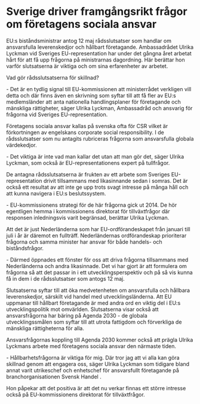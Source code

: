# Sverige driver framgångsrikt frågor om företagens sociala ansvar

EU:s biståndsministrar antog 12 maj rådsslutsatser som handlar om ansvarsfulla leverenskedjor och hållbart företagande. Ambassadrådet Ulrika Lyckman vid Sveriges EU\-representation har under det gångna året arbetat hårt för att få upp frågorna på ministrarnas dagordning. Här berättar hon varför slutsatserna är viktiga och om sina erfarenheter av arbetet.


Vad gör rådsslutsatserna för skillnad?

\- Det är en tydlig signal till EU\-kommissionen att ministerrådet verkligen vill detta och där finns även en skrivning som syftar till att få fler av EU:s medlemsländer att anta nationella handlingsplaner för företagande och mänskliga rättigheter, säger Ulrika Lyckman, Ambassadråd och ansvarig för frågorna vid Sveriges EU\-representation.

Företagens sociala ansvar kallas på svenska ofta för CSR vilket är förkortningen av engelskans corporate social responsibility. I de rådsslutsatser som nu antagits rubriceras frågorna som ansvarsfulla globala värdekedjor.

\- Det viktiga är inte vad man kallar det utan att man gör det, säger Ulrika Lyckman, som också är EU\-representationens expert på tullfrågor.

De antagna rådsslutsatserna är frukten av ett arbete som Sveriges EU\-representation drivit tillsammans med likasinnande sedan i somras. Det är också ett resultat av att inte ge upp trots svagt intresse på många håll och att kunna navigera i EU:s beslutssystem.

\- EU\-kommissionens strategi för de här frågorna gick ut 2014\. De hör egentligen hemma i kommissionens direktorat för tillväxtfrågor där responsen inledningsvis varit begränsad, berättar Ulrika Lyckman.

Att det är just Nederländerna som har EU\-ordförandeskapet från januari till juli i år är däremot en fullträff. Nederländernas ordförandeskap prioriterar frågorna och samma minister har ansvar för både handels\- och biståndsfrågor.

\- Därmed öppnades ett fönster för oss att driva frågorna tillsammans med Nederländerna och andra likasinnade. Det vi har gjort är att formulera om frågorna så att det passar in i ett utvecklingsperspektiv och på så vis kunna få in dem i de rådsslutsatser som antogs 12 maj.

Slutsatserna syftar till att öka medvetenheten om ansvarsfulla och hållbara leverenskedjor, särskilt vid handel med utvecklingsländerna. Att EU uppmanar till hållbart företagande är med andra ord en viktig del i EU:s utvecklingspolitik mot omvärlden. Slutsatserna visar också att ansvarsfrågorna har bäring på Agenda 2030 \- de globala utvecklingssmålen som syftar till att utrota fattigdom och förverkliga de mänskliga rättigheterna för alla.

Ansvarsfrågornas koppling till Agenda 2030 kommer också att prägla Ulrika Lyckmans arbete med företagens sociala ansvar den närmaste tiden.

\- Hållbarhetsfrågorna är viktiga för mig. Där tror jag att vi alla kan göra skillnad genom att engagera oss, säger Ulrika Lyckman som tidigare bland annat varit utrikeschef och enhetschef för ansvarsfullt företagande på branchorganisationen Svensk Handel .

Hon påpekar att det positiva är att det nu verkar finnas ett större intresse också på EU\-kommissionens direktorat för tillväxtfrågor.

